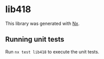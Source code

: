 # lib418

This library was generated with [Nx](https://nx.dev).

## Running unit tests

Run `nx test lib418` to execute the unit tests.
